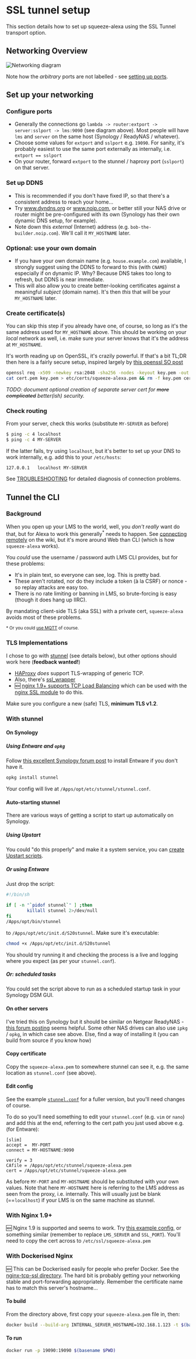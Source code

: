 SSL tunnel setup
================

This section details how to set up squeeze-alexa using the SSL Tunnel transport option.

Networking Overview
-------------------
![Networking diagram](squeeze-alexa-networking.png)

Note how the _arbitrary_ ports are not labelled - see [setting up ports](#configure-ports).


Set up your networking
----------------------

### Configure ports
 * Generally the connections go `lambda -> router:extport -> server:sslport -> lms:9090` (see diagram above). Most people will have `lms` and `server` on the same host (Synology / ReadyNAS / whatever).
 * Choose some values for `extport` and `sslport` e.g. `19090`. For sanity, it's probably easiest to use the same port externally as internally, i.e. `extport == sslport`
 * On your router, forward `extport` to the stunnel / haproxy port (`sslport`) on that server.

### Set up DDNS
 * This is recommended if you don't have fixed IP, so that there's a consistent address to reach your home...
 * Try www.dyndns.org or www.noip.com, or better still your NAS drive or router might be pre-configured with its own (Synology has their own dynamic DNS setup, for example).
 * Note down this _external_ (Internet) address (e.g. `bob-the-builder.noip.com`). We'll call it `MY_HOSTNAME` later.

### Optional: use your own domain
 * If you have your own domain name (e.g. `house.example.com`) available, I strongly suggest using the DDNS to forward to this (with `CNAME`) especially if on dynamic IP. Why? Because DNS takes too long to refresh, but DDNS is near immediate.
 * This will also allow you to create better-looking certificates against a meaningful _subject_ (domain name). It's then _this_ that will be your `MY_HOSTNAME` later.

### Create certificate(s)
You can skip this step if you already have one, of course, so long as it's the same address used for `MY_HOSTNAME` above.
This should be working on your _local_ network as well, i.e. make sure your server knows that it's the address at `MY_HOSTNAME`.

It's worth reading up on OpenSSL, it's crazily powerful.
If that's a bit TL;DR then here is a fairly secure setup, inspired largely by [this openssl SO post](https://stackoverflow.com/questions/10175812/how-to-create-a-self-signed-certificate-with-openssl)

```bash
openssl req -x509 -newkey rsa:2048 -sha256 -nodes -keyout key.pem -out cert.pem -subj "/CN=$MY_HOSTNAME" -days 3650
cat cert.pem key.pem > etc/certs/squeeze-alexa.pem && rm -f key.pem cert.pem
```

_TODO: document optional creation of separate server cert for ~~more complicated~~ better(ish) security._

### Check routing

From your server, check this works (substitute `MY-SERVER` as before)
```bash
$ ping -c 4 localhost
$ ping -c 4 MY-SERVER
```
If the latter fails, try using `localhost`, but it's better to set up your DNS to work internally, e.g. add this to your `/etc/hosts`:

    127.0.0.1   localhost MY-SERVER

See [TROUBLESHOOTING](TROUBLESHOOTING.md) for detailed diagnosis of connection problems.



Tunnel the CLI
--------------

### Background
When you open up your LMS to the world, well, you _don't really_ want do that, but for Alexa to work this generally<sup>*</sup> needs to happen.
See [connecting remotely](http://wiki.slimdevices.com/index.php/Connecting_remotely) on the wiki, but it's more around Web than CLI (which is how `squeeze-alexa` works).

You _could_ use the username / password auth LMS CLI provides, but for these problems:

 * It's in plain text, so everyone can see, log. This is pretty bad.
 * These aren't rotated, nor do they include a token (à la CSRF) or nonce - so replay attacks are easy too.
 * There is no rate limiting or banning in LMS, so brute-forcing is easy (though it does hang up IIRC).

By mandating client-side TLS (aka SSL) with a private cert, `squeeze-alexa` avoids most of these problems.

<sup>* Or you could [use MQTT](MQTT.md) of course.

### TLS Implementations
I chose to go with [stunnel](http://stunnel.org/) (see details below),
but other options should work here (**feedback wanted!**)

 * [HAProxy](https://www.haproxy.com) _does_ support TLS-wrapping of generic TCP.
 * Also, there's [ssl_wrapper](https://github.com/cesanta/ssl_wrapper)
 * :new: [nginx 1.9+ supports TCP Load Balancing](https://www.nginx.com/blog/tcp-load-balancing-with-nginx-1-9-0-and-nginx-plus-r6/) which can be used with the [nginx SSL module](https://nginx.org/en/docs/stream/ngx_stream_ssl_module.html) to do this.

Make sure you configure a new (safe) TLS, **minimum TLS v1.2**.

### With stunnel
#### On Synology
##### Using Entware and `opkg`
Follow [this excellent Synology forum post](https://forum.synology.com/enu/viewtopic.php?f=40&t=95346) to install Entware if you don't have it.
```bash
opkg install stunnel
```
Your config will live at `/Apps/opt/etc/stunnel/stunnel.conf`.

#### Auto-starting stunnel
There are various ways of getting a script to start up automatically on Synology.

##### Using Upstart
You could "do this properly" and make it a system service, you can [create Upstart scripts](https://majikshoe.blogspot.co.uk/2014/12/starting-service-on-synology-dsm-5.html).

##### Or using Entware
Just drop the script:
```bash
#!/bin/sh

if [ -n "`pidof stunnel`" ] ;then
        killall stunnel 2>/dev/null
fi
/Apps/opt/bin/stunnel
```

to `/Apps/opt/etc/init.d/S20stunnel`. Make sure it's executable:

```bash
chmod +x /Apps/opt/etc/init.d/S20stunnel
```
You should try running it and checking the process is a live and logging where you expect (as per your `stunnel.conf`).

##### Or: scheduled tasks
You could set the script above to run as a scheduled startup task in your Synology DSM GUI.


#### On other servers
I've tried this on Synology but it should be similar on Netgear ReadyNAS - [this forum posting](https://community.netgear.com/t5/Community-Add-ons/HowTo-Stunnel-on-the-Readynas/td-p/784170) seems helpful.
Some other NAS drives can also use `ipkg` / `opkg`, in which case see above.
Else, find a way of installing it (you can build from source if you know how)

#### Copy certificate
Copy the `squeeze-alexa.pem` to somewhere stunnel can see it, e.g. the same location as `stunnel.conf` (see above).

#### Edit config
See the example [`stunnel.conf`](example-config/stunnel.conf) for a fuller version, but you'll need changes of course.

To do so you'll need something to edit your `stunnel.conf` (e.g. `vim` or `nano`) and add this at the end, referring to the cert path you just used above e.g. (for Entware):

    [slim]
    accept =  MY-PORT
    connect = MY-HOSTNAME:9090

    verify = 3
    CAfile = /Apps/opt/etc/stunnel/squeeze-alexa.pem
    cert = /Apps/opt/etc/stunnel/squeeze-alexa.pem

As before `MY-PORT` and `MY-HOSTNAME` should be substituted with your own values.
Note that here `MY-HOSTNAME` here is referring to the LMS address as seen from the proxy, i.e. internally.
This will usually just be blank (==`localhost`) if your LMS is on the same machine as stunnel.


### With Nginx 1.9+

:new: Nginx 1.9 is supported and seems to work.
Try [this example config](example-config/docker/nginx-tcp-ssl/nginx.conf), or something similar (remember to replace `LMS_SERVER` and `SSL_PORT`).
You'll need to copy the cert across to `/etc/ssl/squeeze-alexa.pem`


### With Dockerised Nginx
:new: This can be Dockerised easily for people who prefer Docker.
See the [nginx-tcp-ssl directory](example-config/docker/nginx-tcp-ssl/).
The hard bit is probably getting your networking stable and port-forwarding appropriately.
Remember the certificate name has to match this server's hostname...

#### To build
From the directory above, first copy your `squeeze-alexa.pem` file in, then:

```bash
docker build --build-arg INTERNAL_SERVER_HOSTNAME=192.168.1.123 -t $(basename $PWD) .
```

#### To run
```bash
docker run -p 19090:19090 $(basename $PWD)
```
